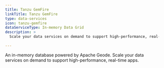 ```yaml
---
title: Tanzu GemFire
linkTitle: Tanzu GemFire
type: data-services
icon: tanzu-gemfire
dataServiceType: In-memory Data Grid
description: >
  Scale your data services on demand to support high-performance, real-time apps.
  
---
```


An in-memory database powered by Apache Geode. Scale your data services on demand to support high-performance, real-time apps.